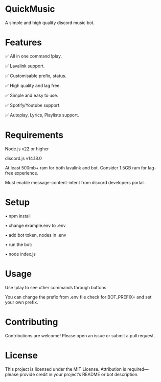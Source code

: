 # QuickMusic

A simple and high quality discord music bot.

# Features

✅ All in one command !play.

✅ Lavalink support.

✅ Customisable prefix, status.

✅ High quality and lag free.

✅ Simple and easy to use.

✅ Spotify/Youtube support.

✅ Autoplay, Lyrics, Playlists support.

# Requirements

Node.js v22 or higher

discord.js v14.18.0

At least 500mb+ ram for both lavalink and bot. Consider 1.5GB ram for lag-free experience.

Must enable message-content-intent from discord developers portal.

# Setup

• npm install

• change example.env to .env

• add bot token, nodes in .env

• run the bot:

• node index.js

# Usage

Use !play <song name or URL> to see other commands through buttons.

You can change the prefix from .env file check for BOT_PREFIX= and set your own prefix.

# Contributing

Contributions are welcome! Please open an issue or submit a pull request.

# License

This project is licensed under the MIT License. Attribution is required—please provide credit in your project’s README or bot description.

